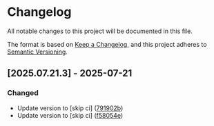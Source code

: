 # Changelog

All notable changes to this project will be documented in this file.

The format is based on [Keep a Changelog](https://keepachangelog.com/en/1.0.0/),
and this project adheres to [Semantic Versioning](https://semver.org/spec/v2.0.0.html).

## [2025.07.21.3] - 2025-07-21

### Changed

* Update version to  [skip ci] ([791902b](https://github.com/N6REJ/mod_bearslivesearch/commit/791902b))
* Update version to  [skip ci] ([f58054e](https://github.com/N6REJ/mod_bearslivesearch/commit/f58054e))

